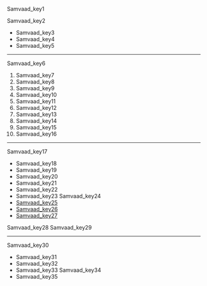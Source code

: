 Samvaad_key1


Samvaad_key2
* Samvaad_key3
* Samvaad_key4
* Samvaad_key5
---

Samvaad_key6
1. Samvaad_key7
2. Samvaad_key8
3. Samvaad_key9
4. Samvaad_key10
5. Samvaad_key11
8. Samvaad_key12
9. Samvaad_key13
10. Samvaad_key14
11. Samvaad_key15
12. Samvaad_key16
----

Samvaad_key17
* Samvaad_key18
* Samvaad_key19
* Samvaad_key20
* Samvaad_key21
* Samvaad_key22
* Samvaad_key23
Samvaad_key24
* [Samvaad_key25](https://www.verywellmind.com/what-is-peer-pressure-22246)
* [Samvaad_key26](https://kidshelpline.com.au/teens/issues/peer-pressure-and-fitting)
* [Samvaad_key27](http://www.safeteens.org/relationships/peer-pressure/)



Samvaad_key28
Samvaad_key29


----


Samvaad_key30
* Samvaad_key31
* Samvaad_key32
* Samvaad_key33
Samvaad_key34
* Samvaad_key35

